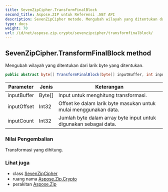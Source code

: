 ```yaml
---
title: SevenZipCipher.TransformFinalBlock
second_title: Aspose.ZIP untuk Referensi .NET API
description: SevenZipCipher metode. Mengubah wilayah yang ditentukan dari larik byte yang ditentukan.
type: docs
weight: 70
url: /id/net/aspose.zip.crypto/sevenzipcipher/transformfinalblock/
---
```

## SevenZipCipher.TransformFinalBlock method

Mengubah wilayah yang ditentukan dari larik byte yang ditentukan.

```csharp
public abstract byte[] TransformFinalBlock(byte[] inputBuffer, int inputOffset, int inputCount)
```

| Parameter | Jenis | Keterangan |
| --- | --- | --- |
| inputBuffer | Byte[] | Input untuk menghitung transformasi. |
| inputOffset | Int32 | Offset ke dalam larik byte masukan untuk mulai menggunakan data. |
| inputCount | Int32 | Jumlah byte dalam array byte input untuk digunakan sebagai data. |

### Nilai Pengembalian

Transformasi yang dihitung.

### Lihat juga

* class [SevenZipCipher](../)
* ruang nama [Aspose.Zip.Crypto](../../sevenzipcipher/)
* perakitan [Aspose.Zip](../../../)


